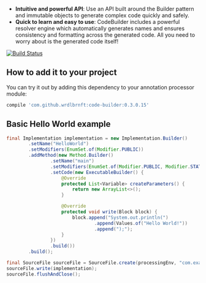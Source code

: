 * **Intuitive and powerful API**: Use an API built around the Builder pattern and immutable objects to generate 
 complex code quickly and safely.
* **Quick to learn and easy to use**: CodeBuilder includes a powerful resolver engine which automatically generates names
  and ensures consistency and formatting across the generated code. All you need to worry about is the generated code itself!
  
[![Build Status](https://travis-ci.org/Wrdlbrnft/CodeBuilder.svg?branch=master)](https://travis-ci.org/Wrdlbrnft/CodeBuilder)

## How to add it to your project

You can try it out by adding this dependency to your annotation processor module:

```groovy
compile 'com.github.wrdlbrnft:code-builder:0.3.0.15'
```

## Basic Hello World example

```java
final Implementation implementation = new Implementation.Builder()
        .setName("HelloWorld")
        .setModifiers(EnumSet.of(Modifier.PUBLIC))
        .addMethod(new Method.Builder()
                .setName("main")
                .setModifiers(EnumSet.of(Modifier.PUBLIC, Modifier.STATIC))
                .setCode(new ExecutableBuilder() {
                    @Override
                    protected List<Variable> createParameters() {
                        return new ArrayList<>();
                    }

                    @Override
                    protected void write(Block block) {
                        block.append("System.out.println(")
                                .append(Values.of("Hello World!"))
                                .append(");");
                    }
                })
                .build())
        .build();

final SourceFile sourceFile = SourceFile.create(processingEnv, "com.example");
sourceFile.write(implementation);
sourceFile.flushAndClose();
```